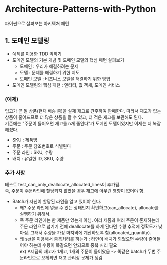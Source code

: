 # Architecture-Patterns-with-Python
파이썬으로 살펴보는 아키텍처 패턴

## 1. 도메인 모델링
- 예제를 이용한 TDD 익히기
- 도메인 모델의 기본 개념 및 도메인 모델의 핵심 패턴 살펴보기
  - 도메인 : 우리가 해결하려는 문제
  - 모델 : 문제를 해결하기 위한 지도 
  - 도메인 모델 : 비즈니스 모델을 해결하기 위한 방법
- 도메인 모델링의 핵심 패턴 : 엔티티, 값 객체, 도메인 서비스


### (예제)
입고가 곧 될 상품(현재 배송 중)을 실제 재고로 간주하여 판매한다.
따라서 재고가 없는 상품이 줄어드므로 더 많은 상품을 팔 수 있고, 더 적은 재고를 보관해도 된다.  
기존에는 "주문이 들어오면 재고를 n개 줄인다"가 도메인 모델이었지만 이제는 더 복잡해졌다.
- SKU : 제품명
- 주문 : 주문 참조번호로 식별된다
- 주문 라인 : SKU, 수량
- 배치 : 유일한 ID, SKU, 수량

### 추가 사항
테스트 test_can_only_deallocate_allocated_lines이 추가됨.  
즉, 주문이 주문라인에 할당되지 않았을 경우 재고에 아무런 영향이 없어야 함.
- Batch가 자신이 할당된 라인을 알고 있어야 한다.
  - 왜? 주문 라인에 넣을 수 있는 상태인지 확인하고(can_allocate), allocate를 실행하기 위해서.
  - 즉 주문 라인에는 한 제품만 있는게 아님. 여러 제품과 여러 주문이 존재하는데 주문 라인으로 넘기기 전에 deallocate를 하게 된다면 수량 추적에 정확도가 낮아짐. 그래서 수량을 가장 마지막에 계산하도록 함(allocated_quantity).
  - 왜 set을 이용해서 중복처리를 하는가 : 라인이 배치가 되었으면 수량이 줄어들어야 하는데 수량이 똑같으면 안되므로 중복 처리 필요  
  ex) A제품의 재고가 1개고, 1개의 주문이 들어왔음 -> 똑같은 batch가 두번 주문라인으로 오게되면 재고 관리상 문제가 생김

